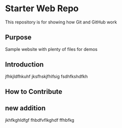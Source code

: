# Starter Web Repo

This repository is for showing how Git and GitHub work

## Purpose

Sample website with plenty of files for demos

## Introduction
jfhkjldfhkuhf
jksfhskjfhlfsig
fsdhfkshdfkh
## How to Contribute

## new addition
jkhfkghldfgf
fhbdfvflkghdf
ffhbfkg
